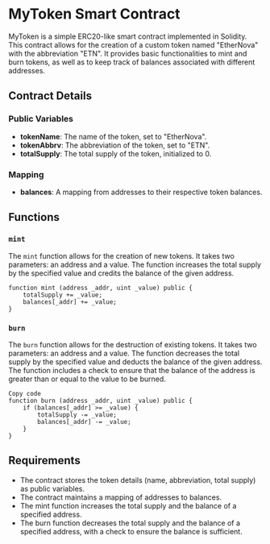 # MyToken Smart Contract

MyToken is a simple ERC20-like smart contract implemented in Solidity. This contract allows for the creation of a custom token named "EtherNova" with the abbreviation "ETN". It provides basic functionalities to mint and burn tokens, as well as to keep track of balances associated with different addresses.

## Contract Details

### Public Variables

- **tokenName**: The name of the token, set to "EtherNova".
- **tokenAbbrv**: The abbreviation of the token, set to "ETN".
- **totalSupply**: The total supply of the token, initialized to 0.

### Mapping

- **balances**: A mapping from addresses to their respective token balances.

## Functions

### `mint`

The `mint` function allows for the creation of new tokens. It takes two parameters: an address and a value. The function increases the total supply by the specified value and credits the balance of the given address.

```solidity
function mint (address _addr, uint _value) public {
    totalSupply += _value;
    balances[_addr] += _value;
}
```

### `burn`
The `burn` function allows for the destruction of existing tokens. It takes two parameters: an address and a value. The function decreases the total supply by the specified value and deducts the balance of the given address. The function includes a check to ensure that the balance of the address is greater than or equal to the value to be burned.

```solidity
Copy code
function burn (address _addr, uint _value) public {
    if (balances[_addr] >= _value) {
        totalSupply -= _value;
        balances[_addr] -= _value;
    }
}
```
## Requirements
- The contract stores the token details (name, abbreviation, total supply) as public variables.
- The contract maintains a mapping of addresses to balances.
- The mint function increases the total supply and the balance of a specified address.
- The burn function decreases the total supply and the balance of a specified address, with a check to ensure the balance is sufficient.
